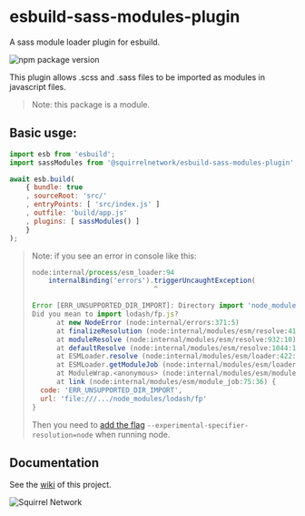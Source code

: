 # esbuild-sass-modules-plugin
A sass module loader plugin for esbuild.

![npm package version](https://img.shields.io/static/v1?label=%40squirrelnetwork%2Fesbuild-sass-modules-plugin&message=1.0.3&color=5AA9E6&logo=npm&logoColor=FF6392)

This plugin allows .scss and .sass files to be imported as modules in javascript
files.

> Note: this package is a module.

## Basic usge:

```js
import esb from 'esbuild';
import sassModules from '@squirrelnetwork/esbuild-sass-modules-plugin';

await esb.build(
	{ bundle: true
	, sourceRoot: 'src/'
	, entryPoints: [ 'src/index.js' ]
	, outfile: 'build/app.js'
	, plugins: [ sassModules() ]
	}
);
```

> Note: if you see an error in console like this:
> ```js
> node:internal/process/esm_loader:94
>     internalBinding('errors').triggerUncaughtException(
>                               ^
>
> Error [ERR_UNSUPPORTED_DIR_IMPORT]: Directory import 'node_modules\lodash\fp' is not supported resolving ES modules imported from node_modules\@squirrelnetwork\esbuild-sass-modules-plugin\src\esbuild-sass-modules-plugin.class.js
> Did you mean to import lodash/fp.js?
>       at new NodeError (node:internal/errors:371:5)
>       at finalizeResolution (node:internal/modules/esm/resolve:412:17)
>       at moduleResolve (node:internal/modules/esm/resolve:932:10)
>       at defaultResolve (node:internal/modules/esm/resolve:1044:11)
>       at ESMLoader.resolve (node:internal/modules/esm/loader:422:30)
>       at ESMLoader.getModuleJob (node:internal/modules/esm/loader:222:40)
>       at ModuleWrap.<anonymous> (node:internal/modules/esm/module_job:76:40)
>       at link (node:internal/modules/esm/module_job:75:36) {
>   code: 'ERR_UNSUPPORTED_DIR_IMPORT',
>   url: 'file:///.../node_modules/lodash/fp'
> }
> ```
> Then you need to
> [add the flag](https://nodejs.org/api/cli.html#cli_experimental_specifier_resolution_mode)
> `--experimental-specifier-resolution=node` when running node.

## Documentation

See the [wiki](https://github.com/Squirrel-Network/esbuild-sass-modules-plugin/wiki/)
of this project.

![Squirrel Network](https://avatars.githubusercontent.com/u/61167371?s=200&v=4)
